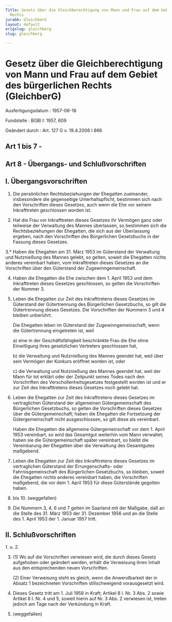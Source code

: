 ```yaml
---
Title: Gesetz über die Gleichberechtigung von Mann und Frau auf dem Gebiet des bürgerlichen
  Rechts
jurabk: GleichberG
layout: default
origslug: gleichberg
slug: gleichberg

---
```


# Gesetz über die Gleichberechtigung von Mann und Frau auf dem Gebiet des bürgerlichen Rechts (GleichberG)

Ausfertigungsdatum
:   1957-06-18

Fundstelle
:   BGBl I: 1957, 609

Geändert durch
:   Art. 127 G v. 19.4.2006 I 866


## Art 1 bis 7 -



## Art 8 - Übergangs- und Schlußvorschriften



## I. Übergangsvorschriften


1.  Die persönlichen Rechtsbeziehungen der Ehegatten zueinander,
    insbesondere die gegenseitige Unterhaltspflicht, bestimmen sich nach
    den Vorschriften dieses Gesetzes, auch wenn die Ehe vor seinem
    Inkrafttreten geschlossen worden ist.


2.  Hat die Frau vor Inkrafttreten dieses Gesetzes ihr Vermögen ganz oder
    teilweise der Verwaltung des Mannes überlassen, so bestimmen sich die
    Rechtsbeziehungen der Ehegatten, die sich aus der Überlassung ergeben,
    nach den Vorschriften des Bürgerlichen Gesetzbuchs in der Fassung
    dieses Gesetzes.


3.\* Haben die Ehegatten am 31. März 1953 im Güterstand der Verwaltung und
    Nutznießung des Mannes gelebt, so gelten, soweit die Ehegatten nichts
    anderes vereinbart haben, vom Inkrafttreten dieses Gesetzes an die
    Vorschriften über den Güterstand der Zugewinngemeinschaft.


4.  Haben die Ehegatten die Ehe zwischen dem 1. April 1953 und dem
    Inkrafttreten dieses Gesetzes geschlossen, so gelten die Vorschriften
    der Nummer 3.


5.  Leben die Ehegatten zur Zeit des Inkrafttretens dieses Gesetzes im
    Güterstand der Gütertrennung des Bürgerlichen Gesetzbuchs, so gilt die
    Gütertrennung dieses Gesetzes. Die Vorschriften der Nummern 3 und 4
    bleiben unberührt.

    Die Ehegatten leben im Güterstand der Zugewinngemeinschaft, wenn die
    Gütertrennung eingetreten ist, weil

    a)  eine in der Geschäftsfähigkeit beschränkte Frau die Ehe ohne
        Einwilligung ihres gesetzlichen Vertreters geschlossen hat,


    b)  die Verwaltung und Nutznießung des Mannes geendet hat, weil über sein
        Vermögen der Konkurs eröffnet worden ist, oder


    c)  die Verwaltung und Nutznießung des Mannes geendet hat, weil der Mann
        für tot erklärt oder der Zeitpunkt seines Todes nach den Vorschriften
        des Verschollenheitsgesetzes festgestellt worden ist und er zur Zeit
        des Inkrafttretens dieses Gesetzes noch gelebt hat.





6.  Leben die Ehegatten zur Zeit des Inkrafttretens dieses Gesetzes im
    vertraglichen Güterstand der allgemeinen Gütergemeinschaft des
    Bürgerlichen Gesetzbuchs, so gelten die Vorschriften dieses Gesetzes
    über die Gütergemeinschaft; haben die Ehegatten die Fortsetzung der
    Gütergemeinschaft nicht ausgeschlossen, so gilt diese als vereinbart.

    Haben die Ehegatten die allgemeine Gütergemeinschaft vor dem 1. April
    1953 vereinbart, so wird das Gesamtgut weiterhin vom Mann verwaltet;
    haben sie die Gütergemeinschaft später vereinbart, so bleibt die
    Vereinbarung der Ehegatten über die Verwaltung des Gesamtgutes
    maßgebend.


7.  Leben die Ehegatten zur Zeit des Inkrafttretens dieses Gesetzes im
    vertraglichen Güterstand der Errungenschafts- oder Fahrnisgemeinschaft
    des Bürgerlichen Gesetzbuchs, so bleiben, soweit die Ehegatten nichts
    anderes vereinbart haben, die Vorschriften maßgebend, die vor dem 1.
    April 1953 für diese Güterstände gegolten haben.


8.  bis 10. (weggefallen)


11. Die Nummern 3, 4, 6 und 7 gelten im Saarland mit der Maßgabe, daß an
    die Stelle des 31. März 1953 der 31. Dezember 1956 und an die Stelle
    des 1. April 1953 der 1. Januar 1957 tritt.





## II. Schlußvorschriften

1\. u. 2.

3.  (1) Wo auf die Vorschriften verwiesen wird, die durch dieses Gesetz
    aufgehoben oder geändert werden, erhält die Verweisung ihren Inhalt
    aus den entsprechenden neuen Vorschriften.

    (2) Einer Verweisung steht es gleich, wenn die Anwendbarkeit der in
    Absatz 1 bezeichneten Vorschriften stillschweigend vorausgesetzt wird.


4.  Dieses Gesetz tritt am 1. Juli 1958 in Kraft; Artikel 8 I. Nr. 3 Abs.
    2 sowie Artikel 8 I. Nr. 4 und 5, soweit hierin auf Nr. 3 Abs. 2
    verwiesen ist, treten jedoch am Tage nach der Verkündung in Kraft.


5.  (weggefallen)





